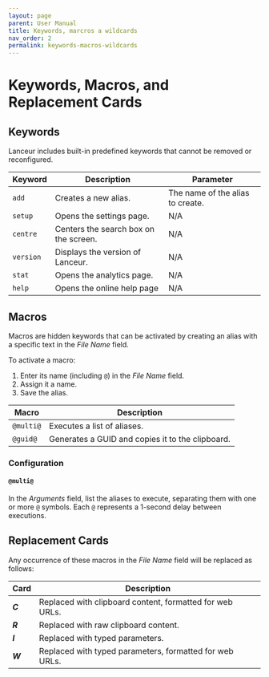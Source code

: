 ```yaml
---
layout: page
parent: User Manual
title: Keywords, marcros a wildcards
nav_order: 2
permalink: keywords-macros-wildcards
---
```


# Keywords, Macros, and Replacement Cards

## Keywords

Lanceur includes built-in predefined keywords that cannot be removed or reconfigured.

| Keyword   | Description                           | Parameter                        |
| --------- | ------------------------------------- | -------------------------------- |
| `add`     | Creates a new alias.                  | The name of the alias to create. |
| `setup`   | Opens the settings page.              | N/A                              |
| `centre`  | Centers the search box on the screen. | N/A                              |
| `version` | Displays the version of Lanceur.      | N/A                              |
| `stat`    | Opens the analytics page.             | N/A                              |
| `help`    | Opens the online help page            | N/A                              |

## Macros

Macros are hidden keywords that can be activated by creating an alias with a specific text in the _File Name_ field.

To activate a macro:

1. Enter its name (including `@`) in the _File Name_ field.
2. Assign it a name.
3. Save the alias.

| Macro     | Description                                      |
| --------- | ------------------------------------------------ |
| `@multi@` | Executes a list of aliases.                      |
| `@guid@`  | Generates a GUID and copies it to the clipboard. |

### Configuration

#### `@multi@`

In the _Arguments_ field, list the aliases to execute, separating them with one or more `@` symbols. Each `@` represents a 1-second delay between executions.

## Replacement Cards

Any occurrence of these macros in the _File Name_ field will be replaced as follows:

| Card    | Description                                              |
| ------- | -------------------------------------------------------- |
| **$C$** | Replaced with clipboard content, formatted for web URLs. |
| **$R$** | Replaced with raw clipboard content.                     |
| **$I$** | Replaced with typed parameters.                          |
| **$W$** | Replaced with typed parameters, formatted for web URLs.  |
